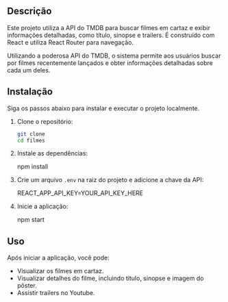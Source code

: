 ## Descrição

Este projeto utiliza a API do TMDB para buscar filmes em cartaz e exibir informações detalhadas, como título, sinopse e trailers. É construído com React e utiliza React Router para navegação.

Utilizando a poderosa API do TMDB, o sistema permite aos usuários buscar por filmes recentemente lançados e obter informações detalhadas sobre cada um deles.

## Instalação

Siga os passos abaixo para instalar e executar o projeto localmente.

1. Clone o repositório:

   ```sh
   git clone 
   cd filmes

2. Instale as dependências:
    
    npm install

3. Crie um arquivo `.env` na raiz do projeto e adicione a chave da API:

    REACT_APP_API_KEY=YOUR_API_KEY_HERE

4. Inicie a aplicação:

    npm start

## Uso

Após iniciar a aplicação, você pode:
    <ul>
        <li>Visualizar os filmes em cartaz.</li>
        <li>Visualizar detalhes do filme, incluindo título, sinopse e imagem do pôster.
        <li>Assistir trailers no Youtube.</li>
    </ul>
